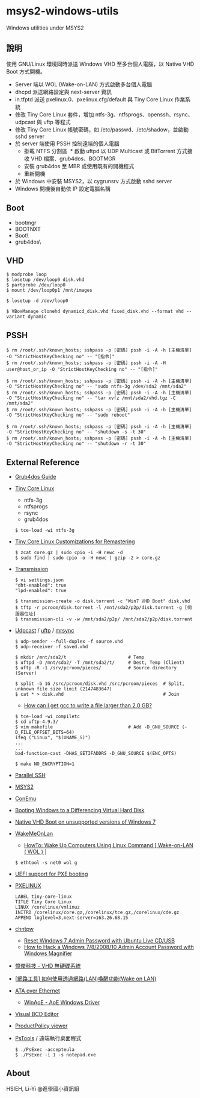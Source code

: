 # msys2-windows-utils
Windows utilities under MSYS2

## 說明
使用 GNU/Linux 環境同時派送 Windows VHD 至多台個人電腦，以 Native VHD Boot 方式開機。
- Server 端以 WOL (Wake-on-LAN) 方式啟動多台個人電腦
- dhcpd 派送網路設定與 next-server 資訊
- in.tfptd 派送 pxelinux.0、pxelinux.cfg/default 與 Tiny Core Linux 作業系統
- 修改 Tiny Core Linux 套件，增加 ntfs-3g、ntfsprogs、openssh、rsync、udpcast 與 uftp 等程式
- 修改 Tiny Core Linux 帳號密碼，如 /etc/passwd、/etc/shadow，並啟動 sshd server
- 於 server 端使用 PSSH 控制遠端的個人電腦
  * 掛載 NTFS 分割區
  * 啟動 uftpd 以 UDP Multicast 或 BitTorrent 方式接收 VHD 檔案、grub4dos、BOOTMGR
  * 安裝 grub4dos 至 MBR 或使用既有的開機程式
  * 重新開機
- 於 Windows 中安裝 MSYS2，以 cygrunsrv 方式啟動 sshd server
- Windows 開機後自動依 IP 設定電腦名稱
   
## Boot
- bootmgr
- BOOTNXT
- Boot\
- grub4dos\

## VHD
```
$ modprobe loop
$ losetup /dev/loop0 disk.vhd
$ partprobe /dev/loop0
$ mount /dev/loop0p1 /mnt/images

$ losetup -d /dev/loop0
```

```
$ VBoxManage clonehd dynamicd_disk.vhd fixed_disk.vhd --format vhd --variant dynamic
```

## PSSH
```
$ rm /root/.ssh/known_hosts; sshpass -p [密碼] pssh -i -A -h [主機清單] -O "StrictHostKeyChecking no" -- "[指令]"
$ rm /root/.ssh/known_hosts; sshpass -p [密碼] pssh -i -A -H user@host_or_ip -O "StrictHostKeyChecking no" -- "[指令]"
```

```
$ rm /root/.ssh/known_hosts; sshpass -p [密碼] pssh -i -A -h [主機清單] -O "StrictHostKeyChecking no" -- "sudo ntfs-3g /dev/sda2 /mnt/sda2"
$ rm /root/.ssh/known_hosts; sshpass -p [密碼] pssh -i -A -h [主機清單] -O "StrictHostKeyChecking no" -- "tar xvfz /mnt/sda2/vhd.tgz -C /mnt/sda2"
$ rm /root/.ssh/known_hosts; sshpass -p [密碼] pssh -i -A -h [主機清單] -O "StrictHostKeyChecking no" -- "sudo reboot"
```

```
$ rm /root/.ssh/known_hosts; sshpass -p [密碼] pssh -i -A -h [主機清單] -O "StrictHostKeyChecking no" -- "shutdown -s -t 30"
$ rm /root/.ssh/known_hosts; sshpass -p [密碼] pssh -i -A -h [主機清單] -O "StrictHostKeyChecking no" -- "shutdown -r -t 30"
```

## External Reference
- [Grub4dos Guide](http://diddy.boot-land.net/grub4dos/Grub4dos.htm)
- [Tiny Core Linux](http://distro.ibiblio.org/tinycorelinux/)
  * ntfs-3g
  * ntfsprogs
  * rsync
  * grub4dos
  
  ```
  $ tce-load -wi ntfs-3g
  ```
  
- [Tiny Core Linux Customizations for Remastering](http://www.canbike.org/off-topic/aggregate/tiny-core-linux-customizations-for-remastering.html)

  ```
  $ zcat core.gz | sudo cpio -i -H newc -d
  $ sudo find | sudo cpio -o -H newc | gzip -2 > core.gz
  ```
- [Transmission](https://transmissionbt.com/)

  ```
  $ vi settings.json
  "dht-enabled": true
  "lpd-enabled": true
  ```

  ```
  $ transmission-create -o disk.torrent -c "Win7 VHD Boot" disk.vhd
  $ tftp -r pcroom/disk.torrent -l /mnt/sda2/p2p/disk.torrent -g [伺服器位址]
  $ transmission-cli -v -w /mnt/sda2/p2p/ /mnt/sda2/p2p/disk.torrent
  ```

- [Udpcast](https://www.udpcast.linux.lu/) / [uftp](http://uftp-multicast.sourceforge.net/) / [mrsync](https://sourceforge.net/projects/mrsync/)

  ```
  $ udp-sender --full-duplex -f source.vhd
  $ udp-receiver -f saved.vhd
  ```
  
  ```
  $ mkdir /mnt/sda2/t                       # Temp
  $ uftpd -D /mnt/sda2/ -T /mnt/sda2/t/     # Dest, Temp (Client)
  $ uftp -R -1 /srv/pcroom/pieces/          # Source directory (Server)
  
  $ split -b 1G /src/pcroom/disk.vhd /src/pcroom/pieces  # Split, unknown file size limit (2147483647)
  $ cat * > disk.vhd                                     # Join
  ```
  * [How can I get gcc to write a file larger than 2.0 GB?](https://askubuntu.com/questions/21474/how-can-i-get-gcc-to-write-a-file-larger-than-2-0-gb)
  
  ```
  $ tce-load -wi compiletc
  $ cd uftp-4.9.3/
  $ vim makefile                            # Add -D_GNU_SOURCE (-D_FILE_OFFSET_BITS=64)
  ifeq ("Linux", "$(UNAME_S)")
  ...
  ...
  bad-function-cast -DHAS_GETIFADDRS -D_GNU_SOURCE $(ENC_OPTS) 
  
  $ make NO_ENCRYPTION=1
  ```

- [Parallel SSH](https://pypi.python.org/pypi/pssh)
- [MSYS2](http://www.msys2.org/)
- [ConEmu](https://conemu.github.io/)
- [Booting Windows to a Differencing Virtual Hard Disk](https://blogs.msdn.microsoft.com/heaths/2009/10/13/booting-windows-to-a-differencing-virtual-hard-disk/)
- [Native VHD Boot on unsupported versions of Windows 7](http://agnipulse.com/2016/12/native-vhd-boot-unsupported-versions-windows-7/)
- [WakeMeOnLan](http://www.nirsoft.net/utils/wake_on_lan.html)
  * [HowTo: Wake Up Computers Using Linux Command [ Wake-on-LAN ( WOL ) ]](https://www.cyberciti.biz/tips/linux-send-wake-on-lan-wol-magic-packets.html)
  
  ```
  $ ethtool -s net0 wol g
  ```
  
- [UEFI support for PXE booting](http://projects.theforeman.org/projects/foreman/wiki/PXE_Booting_UEFI/8)
- [PXELINUX](http://www.syslinux.org/wiki/index.php?title=PXELINUX)

  ```
  LABEL tiny-core-linux
  TITLE Tiny Core Linux
  LINUX /corelinux/vmlinuz
  INITRD /corelinux/core.gz,/corelinux/tce.gz,/corelinux/cde.gz
  APPEND loglevel=3,next-server=163.26.68.15
  ```

- [chntpw](https://en.wikipedia.org/wiki/Chntpw)
  * [Reset Windows 7 Admin Password with Ubuntu Live CD/USB](http://www.chntpw.com/reset-windows-7-admin-password-with-ubuntu/)
  * [How to Hack a Windows 7/8/2008/10 Admin Account Password with Windows Magnifier](https://cx2h.wordpress.com/2015/04/02/how-to-hack-a-windows-782008-admin-account-password-with-windows-magnifier/)
- [憶傑科技 - VHD 無硬碟系統](https://sites.google.com/a/vhdsoft.com/web/)
- [[網路工具] 如何使用透過網路(LAN)喚醒功能(Wake on LAN)](https://www.asus.com/tw/support/FAQ/1009775)
- [ATA over Ethernet](https://en.wikipedia.org/wiki/ATA_over_Ethernet)
  * [WinAoE - AoE Windows Driver](https://winaoe.org/)
- [Visual BCD Editor](https://www.boyans.net/)
- [ProductPolicy viewer](http://reboot.pro/topic/20585-productpolicy-viewer/?p=196418)
- [PsTools](https://docs.microsoft.com/en-us/sysinternals/downloads/pstools) / 遠端執行桌面程式

  ```
  $ ./PsExec -accepteula
  $ ./PsExec -i 1 -s notepad.exe
  ```

## About
HSIEH, Li-Yi @進學國小資訊組

